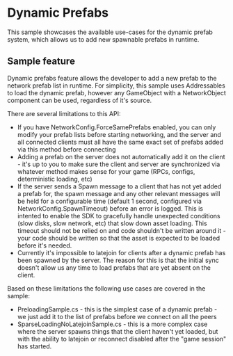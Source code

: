 # Dynamic Prefabs

This sample showcases the available use-cases for the dynamic prefab system, which allows us to add new spawnable prefabs in runtime.

## Sample feature

Dynamic prefabs feature allows the developer to add a new prefab to the network prefab list in runtime.
For simplicity, this sample uses Addressables to load the dynamic prefab, however any GameObject with a NetworkObject component can be used, regardless of it's source.

There are several limitations to this API:
- If you have NetworkConfig.ForceSamePrefabs enabled, you can only modify your prefab lists before starting
  networking, and the server and all connected clients must all have the same exact set of prefabs
  added via this method before connecting
- Adding a prefab on the server does not automatically add it on the client - it's up to you
  to make sure the client and server are synchronized via whatever method makes sense for your game
  (RPCs, configs, deterministic loading, etc)
- If the server sends a Spawn message to a client that has not yet added a prefab for, the spawn message
  and any other relevant messages will be held for a configurable time (default 1 second, configured via
  NetworkConfig.SpawnTimeout) before an error is logged. This is intented to enable the SDK to gracefully
  handle unexpected conditions (slow disks, slow network, etc) that slow down asset loading. This timeout
  should not be relied on and code shouldn't be written around it - your code should be written so that
  the asset is expected to be loaded before it's needed.
- Currently it's impossible to latejoin for clients after a dynamic prefab has been spawned by the server. The reason for this is that the initial sync doesn't allow us any time to load prefabs that are yet absent on the client.

Based on these limitations the following use cases are covered in the sample:
 - PreloadingSample.cs - this is the simplest case of a dynamic prefab - we just add it to the list of prefabs before we connect on all the peers
 - SparseLoadingNoLatejoinSample.cs - this is a more complex case where the server spawns things that the client haven't yet loaded, but with the ability to latejoin or reconnect disabled after the "game session" has started.

